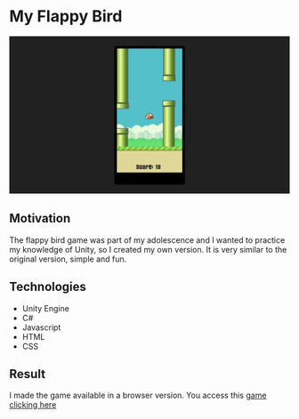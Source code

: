 # My Flappy Bird

<a href="https://gabrielgustavoms.github.io/myflappybird/" target="_blank">
  <img src="./thumb.jpg" />
</a>

## Motivation

The flappy bird game was part of my adolescence and I wanted to practice my knowledge of Unity, so I created my own version. It is very similar to the original version, simple and fun.

## Technologies

- Unity Engine
- C#
- Javascript
- HTML
- CSS

## Result

I made the game available in a browser version. You access this [game clicking here](https://gabrielgustavoms.github.io/myflappybird/)
